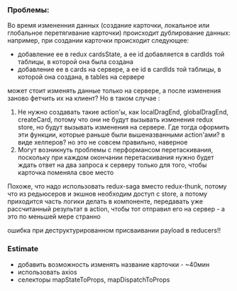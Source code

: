 ### Проблемы:

Во время измененния данных (создание карточки, локальное или глобальное перетягивание карточки) происходит дублирование данных: например, при создании карточки происходит следующее:

-   добавление ее в redux cardsState, а ее id добавляется в cardIds той таблицы, в которой она была создана
-   добавление ее в cards на сервере, а ее id в cardIds той таблицы, в которой она создана, в tables на сервере

может стоит изменять данные только на сервере, а после изменения заново фетчить их на клиент? Но в таком случае :

1. Не нужно создавать такие action'ы, как localDragEnd, globalDragEnd, createCard, потому что они не будут вызывать изменения redux store, но будут вызывать изменения на сервере.
   Где тогда оформить эти функции, которые раньше были вышеназванными action'ами? в виде хелперов? но это не совсем правильно, наверное
2. Могут возникнуть проблемы с перформансом перетаскивания, поскольку при каждом окончании перетаскивания нужно будет ждать ответ на два запроса к серверу только для того, чтобы карточка поменяла свое место

Похоже, что надо использовать redux-saga вместо redux-thunk, потому что из редьюсеров и экшнов необходим доступ с store, а потому приходится часть логики делать в компоненте, передавать уже рассчитанный результат в action, чтобы тот отправил его на сервер - а это по меньшей мере странно

ошибка при деструктурированном присваивании payload в reducers!!

### Estimate

<!-- - добавить возможность раскрывать карту в виде модального окна - ~60мин -->
<!-- - добавить возможность удалять карточку с экрана открытой карты - ~20мин -->
<!-- - добавить появление иконки удаления только при наведении на карточку -->
<!-- -   добавить возможность изменять название таблицы - ~90мин -->
<!-- -   добавить возможность создавать новые таблицы - ~60мин => 120min-->
<!-- -   использовать payload в экшнах 30min => 45min -->
<!-- -   добавить возможность удалять таблицы ~ 60мин => 60min -->
<!-- -   исправить логику изменения данных с помощью второго параметра thunk ~ 20 min -->
<!-- -   получать ответы от сервера при асинхронных запросах 40мин => 60min-->
<!-- -   использовать библиотеку для генерации id, а не Math.random 20min => 20 min -->

-   добавить возможность изменять название карточки - ~40мин
-   использовать axios
-   селекторы mapStateToProps, mapDispatchToProps
